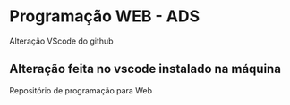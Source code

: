 # Programação WEB - ADS

Alteração VScode do github

## Alteração feita no vscode instalado na máquina

Repositório de programação para Web
